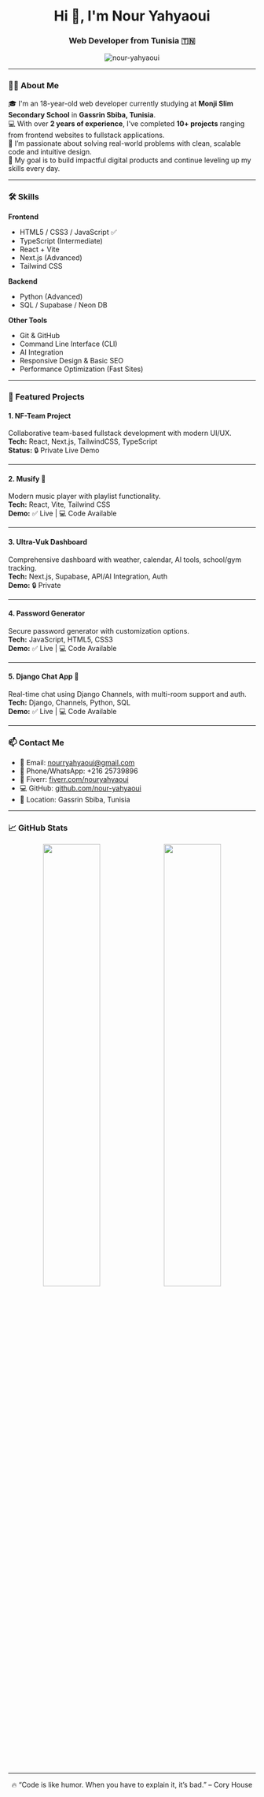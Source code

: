 <h1 align="center">Hi 👋, I'm Nour Yahyaoui</h1>
<h3 align="center">Web Developer from Tunisia 🇹🇳</h3>

<p align="center">
  <img src="https://komarev.com/ghpvc/?username=nour-yahyaoui&label=Profile%20views&color=0e75b6&style=flat" alt="nour-yahyaoui" />
</p>

---

### 👨‍💻 About Me

🎓 I'm an 18-year-old web developer currently studying at **Monji Slim Secondary School** in **Gassrin Sbiba, Tunisia**.  
💻 With over **2 years of experience**, I've completed **10+ projects** ranging from frontend websites to fullstack applications.  
🚀 I’m passionate about solving real-world problems with clean, scalable code and intuitive design.  
🎯 My goal is to build impactful digital products and continue leveling up my skills every day.

---

### 🛠️ Skills

**Frontend**
- HTML5 / CSS3 / JavaScript ✅
- TypeScript (Intermediate)
- React + Vite
- Next.js (Advanced)
- Tailwind CSS

**Backend**
- Python (Advanced)
- SQL / Supabase / Neon DB

**Other Tools**
- Git & GitHub
- Command Line Interface (CLI)
- AI Integration
- Responsive Design & Basic SEO
- Performance Optimization (Fast Sites)

---

### 🚀 Featured Projects

#### 1. NF-Team Project
Collaborative team-based fullstack development with modern UI/UX.  
**Tech:** React, Next.js, TailwindCSS, TypeScript  
**Status:** 🔒 Private Live Demo

---

#### 2. Musify 🎵
Modern music player with playlist functionality.  
**Tech:** React, Vite, Tailwind CSS  
**Demo:** ✅ Live | 💻 Code Available

---

#### 3. Ultra-Vuk Dashboard
Comprehensive dashboard with weather, calendar, AI tools, school/gym tracking.  
**Tech:** Next.js, Supabase, API/AI Integration, Auth  
**Demo:** 🔒 Private

---

#### 4. Password Generator
Secure password generator with customization options.  
**Tech:** JavaScript, HTML5, CSS3  
**Demo:** ✅ Live | 💻 Code Available

---

#### 5. Django Chat App 💬
Real-time chat using Django Channels, with multi-room support and auth.  
**Tech:** Django, Channels, Python, SQL  
**Demo:** ✅ Live | 💻 Code Available

---

### 📫 Contact Me

- 📧 Email: [nourryahyaoui@gmail.com](mailto:nourryahyaoui@gmail.com)  
- 📱 Phone/WhatsApp: +216 25739896  
- 💼 Fiverr: [fiverr.com/nouryahyaoui](https://fiverr.com/nouryahyaoui)  
- 💻 GitHub: [github.com/nour-yahyaoui](https://github.com/nour-yahyaoui)  
- 📍 Location: Gassrin Sbiba, Tunisia

---

### 📈 GitHub Stats

<p align="center">
  <img src="https://github-readme-stats.vercel.app/api?username=nour-yahyaoui&show_icons=true&theme=radical" width="48%" />
  <img src="https://github-readme-stats.vercel.app/api/top-langs/?username=nour-yahyaoui&layout=compact&theme=radical" width="48%" />
</p>

---

<p align="center">
  🔥 “Code is like humor. When you have to explain it, it’s bad.” – Cory House
</p>
